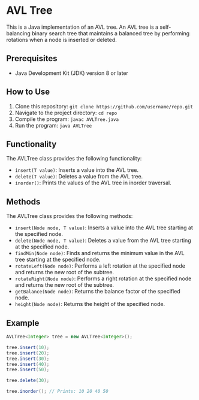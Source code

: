 # AVL Tree

This is a Java implementation of an AVL tree. An AVL tree is a self-balancing binary search tree that maintains a balanced tree by performing rotations when a node is inserted or deleted.

## Prerequisites

- Java Development Kit (JDK) version 8 or later

## How to Use

1. Clone this repository: `git clone https://github.com/username/repo.git`
2. Navigate to the project directory: `cd repo`
3. Compile the program: `javac AVLTree.java`
4. Run the program: `java AVLTree`

## Functionality

The AVLTree class provides the following functionality:

- `insert(T value)`: Inserts a value into the AVL tree.
- `delete(T value)`: Deletes a value from the AVL tree.
- `inorder()`: Prints the values of the AVL tree in inorder traversal.

## Methods

The AVLTree class provides the following methods:

- `insert(Node node, T value)`: Inserts a value into the AVL tree starting at the specified node.
- `delete(Node node, T value)`: Deletes a value from the AVL tree starting at the specified node.
- `findMin(Node node)`: Finds and returns the minimum value in the AVL tree starting at the specified node.
- `rotateLeft(Node node)`: Performs a left rotation at the specified node and returns the new root of the subtree.
- `rotateRight(Node node)`: Performs a right rotation at the specified node and returns the new root of the subtree.
- `getBalance(Node node)`: Returns the balance factor of the specified node.
- `height(Node node)`: Returns the height of the specified node.

## Example

```java
AVLTree<Integer> tree = new AVLTree<Integer>();

tree.insert(10);
tree.insert(20);
tree.insert(30);
tree.insert(40);
tree.insert(50);

tree.delete(30);

tree.inorder(); // Prints: 10 20 40 50
